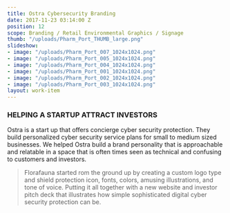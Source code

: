 ```yaml
---
title: Ostra Cybersecurity Branding
date: 2017-11-23 03:14:00 Z
position: 12
scope: Branding / Retail Environmental Graphics / Signage
thumb: "/uploads/Pharm_Port_THUMB_large.png"
slideshow:
- image: "/uploads/Pharm_Port_007_1024x1024.png"
- image: "/uploads/Pharm_Port_005_1024x1024.png"
- image: "/uploads/Pharm_Port_004_1024x1024.png"
- image: "/uploads/Pharm_Port_001_1024x1024.png"
- image: "/uploads/Pharm_Port_002_1024x1024.png"
- image: "/uploads/Pharm_Port_003_1024x1024.png"
layout: work-item
---
```


### HELPING A STARTUP ATTRACT INVESTORS

Ostra is a start up that offers concierge cyber security protection. They build personalized cyber security service plans for small to medium sized businesses. We helped Ostra build a brand personality that is approachable and relatable in a space that is often times seen as technical and confusing to customers and investors.

> Florafauna started rom the ground up by creating a custom logo type and shield protection icon, fonts, colors, amusing illustrations, and tone of voice. Putting it all together with a new website and investor pitch deck that illustrates how simple sophisticated digital cyber security protection can be.